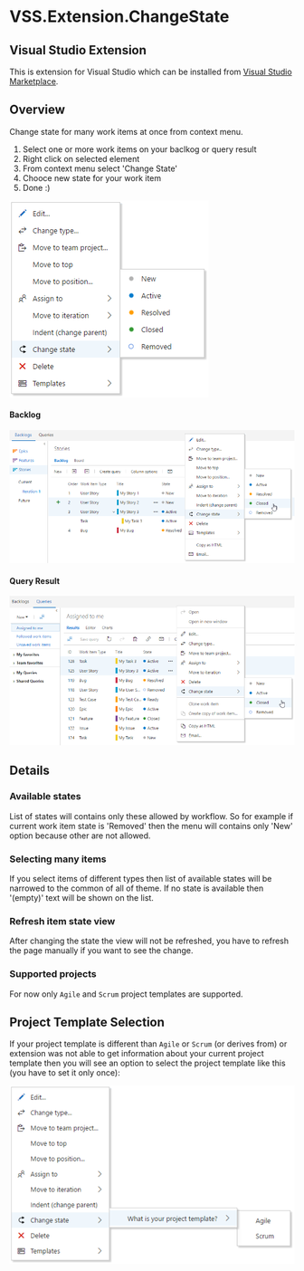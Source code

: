 # VSS.Extension.ChangeState

## Visual Studio Extension

This is extension for Visual Studio which can be installed from [Visual Studio Marketplace](https://marketplace.visualstudio.com/items?itemName=konradsikorski.change-status).

## Overview

Change state for many work items at once from context menu.

1. Select one or more work items on your baclkog or query result
2. Right click on selected element
3. From context menu select 'Change State'
4. Chooce new state for your work item
5. Done :)

![menu](/readme/img/menu.png)

#### Backlog

![backlog](/readme/img/backlog.png)

#### Query Result

![queryResult](/readme/img/queryResult.png)

## Details

### Available states

List of states will contains only these allowed by workflow. So for example if current work item state is 'Removed' then the menu will contains only 'New' option because other are not allowed.

### Selecting many items

If you select items of different types then list of available states will be narrowed to the common of all of theme. If no state is available then '(empty)' text will be shown on the list.

### Refresh item state view

After changing the state the view will not be refreshed, you have to refresh the page manually if you want to see the change.

### Supported projects

For now only `Agile` and `Scrum` project templates are supported.

## Project Template Selection

If your project template is different than `Agile` or `Scrum` (or derives from) or extension was not able to get information about your current project template then you will see an option to select the project template like this (you have to set it only once):

![selectTemplate](/readme/img/selectTemplate.png)